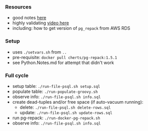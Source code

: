 
### Resources

* good notes [here](https://aws.amazon.com/blogs/database/remove-bloat-from-amazon-aurora-and-rds-for-postgresql-with-pg_repack/)
* highly validating [video here](https://www.youtube.com/watch?v=PR4yjtve0DU)
* including: how to get version of `pg_repack` from AWS RDS

### Setup

* uses `./setvars.sh` from `..`
* pre-requisite: `docker pull cherts/pg-repack:1.5.1`
* see Python.Notes.md for attempt that didn't work 

### Full cycle

* setup table: `./run-file-psql.sh setup.sql`
* populate table: `./run-populate-groovy.sh`
* observe info: `./run-file-psql.sh info.sql`
* create dead-tuples and/or free space (if auto-vacuum running):
    * delete: `./run-file-psql.sh delete-rows.sql`
    * update: `./run-file-psql.sh update-rows.sql`
* run pg-repack: `./run-docker-pg-repack.sh`
* observe info: `./run-file-psql.sh info.sql`
